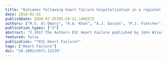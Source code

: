 ```yaml
---
title: "Outcomes following heart failure hospitalization in a regional Australian setting between 2005 and 2014"
date: 2018-01-01
publishDate: 2020-07-25T05:29:21.140557Z
authors: ["M.S. Al-Omary", "A.A. Khan", "A.J. Davies", "P.J. Fletcher", "D. Mcivor", "B. Bastian", "C. Oldmeadow", "A.L. Sverdlov", "J.R. Attia", "A.J. Boyle"]
publication_types: ["2"]
abstract: "© 2017 The Authors ESC Heart Failure published by John Wiley & Sons Ltd on behalf of European Society of Cardiology Aims: The aim of the current study is to examine 10 year trends in mortality and readmission following heart failure (HF) hospitalization in metropolitan and regional Australian settings. Methods and results: We identified all index HF hospitalizations in the Hunter New England region from 2005 to 2014, using a 10 year ‘look back’ period. The primary endpoint was a composite of all-cause mortality or all-cause readmission at 1 year. Secondary endpoints included all-cause mortality, all-cause readmission, and HF readmission at 30 days and 1 year. We used logistic regression to explore the predictors of the composite outcome of either all-cause death or readmission at 1 year. There were 12 114 patients admitted with a first episode of HF between 2005 and 2014, followed up until death or the end of 2015. The mean age was 78 ± 12 years and 49% (n = 5906) were male. A total of 4831 (40%) resided in regional areas and the remainder in metropolitan areas. One hundred sixty-eight patients (1.4%) were Aboriginal. Approximately 69% of patients had either died or been readmitted for any cause within 12 months of their index event. The 30 day and 1 year all-cause mortality rates were 13% and 32%, respectively, with no change in the trend over the study period. Age, socio-economic disadvantage, ischaemic heart disease, renal failure, and chronic lower respiratory disease were predictors of the primary endpoint. Conclusions: Heart failure hospitalizations are followed by high rates of death or readmission. There was no change in this composite endpoint over the 10 year study period."
featured: false
publication: "*ESC Heart Failure*"
tags: ["Heart Failure"]
doi: "10.1002/ehf2.12239"
---
```


